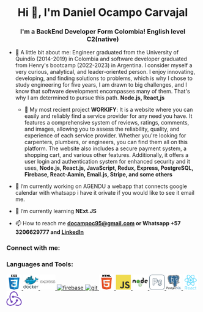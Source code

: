 <h1 align="center">Hi 👋, I'm Daniel Ocampo Carvajal</h1>
<h3 align="center">I'm a BackEnd Developer Form Colombia! English level C2(native)</h3>

- 💬 A little bit about me:
  Engineer graduated from the University of Quindío (2014-2019) in Colombia and software developer graduated from Henry's bootcamp (2022-2023) in Argentina. I consider myself a very curious, analytical, and leader-oriented person. I enjoy innovating, developing, and finding solutions to problems, which is why I chose to study engineering for five years, I am drawn to big challenges, and I know that software development encompasses many of them. That's why I am determined to pursue this path. **Node.js, React,js**

  - 💬 My most recient project **WORKIFY**: It is a website where you can easily and reliably find a service provider for any need you have. It features a comprehensive system of reviews, ratings, comments, and images, allowing you to assess the reliability, quality, and experience of each service provider. Whether you're looking for carpenters, plumbers, or engineers, you can find them all on this platform. The website also includes a secure payment system, a shopping cart, and various other features. Additionally, it offers a user login and authentication system for enhanced security and it uses, **Node.js, React.js, JavaScript, Redux, Express, PostgreSQL, Firebase, React-Aamin, Email.js, Stripe, and some others**

- 🔭 I’m currently working on AGENDU a webapp that connects google calendar with whatsapp i have it orivate if you would like to see it email me. 

- 🌱 I’m currently learning **NExt.JS**

- 📫 How to reach me **docampoc95@gmail.com or Whatsapp +57 3206629777 and [LinkedIn](https://www.linkedin.com/in/daniel-ocampo-dev/)**

<h3 align="left">Connect with me:</h3>
<p align="left">
</p>

<h3 align="left">Languages and Tools:</h3>
<p align="left"> <a href="https://www.w3schools.com/css/" target="_blank" rel="noreferrer"> <img src="https://raw.githubusercontent.com/devicons/devicon/master/icons/css3/css3-original-wordmark.svg" alt="css3" width="40" height="40"/> </a> <a href="https://www.docker.com/" target="_blank" rel="noreferrer"> <img src="https://raw.githubusercontent.com/devicons/devicon/master/icons/docker/docker-original-wordmark.svg" alt="docker" width="40" height="40"/> </a> <a href="https://expressjs.com" target="_blank" rel="noreferrer"> <img src="https://raw.githubusercontent.com/devicons/devicon/master/icons/express/express-original-wordmark.svg" alt="express" width="40" height="40"/> </a> <a href="https://firebase.google.com/" target="_blank" rel="noreferrer"> <img src="https://www.vectorlogo.zone/logos/firebase/firebase-icon.svg" alt="firebase" width="40" height="40"/> </a> <a href="https://git-scm.com/" target="_blank" rel="noreferrer"> <img src="https://www.vectorlogo.zone/logos/git-scm/git-scm-icon.svg" alt="git" width="40" height="40"/> </a> <a href="https://www.w3.org/html/" target="_blank" rel="noreferrer"> <img src="https://raw.githubusercontent.com/devicons/devicon/master/icons/html5/html5-original-wordmark.svg" alt="html5" width="40" height="40"/> </a> <a href="https://developer.mozilla.org/en-US/docs/Web/JavaScript" target="_blank" rel="noreferrer"> <img src="https://raw.githubusercontent.com/devicons/devicon/master/icons/javascript/javascript-original.svg" alt="javascript" width="40" height="40"/> </a> <a href="https://nodejs.org" target="_blank" rel="noreferrer"> <img src="https://raw.githubusercontent.com/devicons/devicon/master/icons/nodejs/nodejs-original-wordmark.svg" alt="nodejs" width="40" height="40"/> </a> <a href="https://www.photoshop.com/en" target="_blank" rel="noreferrer"> <img src="https://raw.githubusercontent.com/devicons/devicon/master/icons/photoshop/photoshop-line.svg" alt="photoshop" width="40" height="40"/> </a> <a href="https://www.postgresql.org" target="_blank" rel="noreferrer"> <img src="https://raw.githubusercontent.com/devicons/devicon/master/icons/postgresql/postgresql-original-wordmark.svg" alt="postgresql" width="40" height="40"/> </a> <a href="https://reactjs.org/" target="_blank" rel="noreferrer"> <img src="https://raw.githubusercontent.com/devicons/devicon/master/icons/react/react-original-wordmark.svg" alt="react" width="40" height="40"/> </a> <a href="https://redux.js.org" target="_blank" rel="noreferrer"> <img src="https://raw.githubusercontent.com/devicons/devicon/master/icons/redux/redux-original.svg" alt="redux" width="40" height="40"/> </a> </p>

